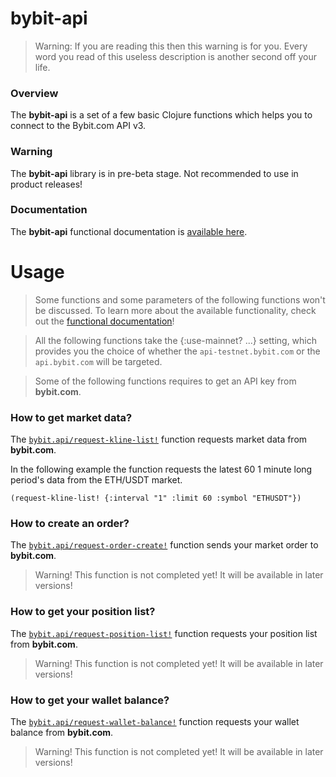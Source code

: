
# bybit-api

> Warning: If you are reading this then this warning is for you.
  Every word you read of this useless description is another second off your life.

### Overview

The <strong>bybit-api</strong> is a set of a few basic Clojure functions which
helps you to connect to the Bybit.com API v3.

### Warning

The <strong>bybit-api</strong> library is in pre-beta stage.
Not recommended to use in product releases!

### Documentation

The <strong>bybit-api</strong> functional documentation is [available here](documentation/COVER.md).

# Usage

> Some functions and some parameters of the following functions won't be discussed.
  To learn more about the available functionality, check out the
  [functional documentation](documentation/COVER.md)!

> All the following functions take the {:use-mainnet? ...} setting, which provides
  you the choice of whether the `api-testnet.bybit.com` or the `api.bybit.com`
  will be targeted.

> Some of the following functions requires to get an API key from <strong>bybit.com</strong>.

### How to get market data?

The [`bybit.api/request-kline-list!`](documentation/clj/bybit/API.md#request-kline-list)
function requests market data from <strong>bybit.com</strong>.

In the following example the function requests the latest 60 1 minute long period's
data from the ETH/USDT market.

```
(request-kline-list! {:interval "1" :limit 60 :symbol "ETHUSDT"})
```

### How to create an order?

The [`bybit.api/request-order-create!`](documentation/clj/bybit/API.md#request-order-create)
function sends your market order to <strong>bybit.com</strong>.

> Warning!
  This function is not completed yet! It will be available in later versions!

### How to get your position list?

The [`bybit.api/request-position-list!`](documentation/clj/bybit/API.md#request-position-list)
function requests your position list from <strong>bybit.com</strong>.

> Warning!
  This function is not completed yet! It will be available in later versions!

### How to get your wallet balance?

The [`bybit.api/request-wallet-balance!`](documentation/clj/bybit/API.md#request-wallet-balance)
function requests your wallet balance from <strong>bybit.com</strong>.

> Warning!
  This function is not completed yet! It will be available in later versions!
